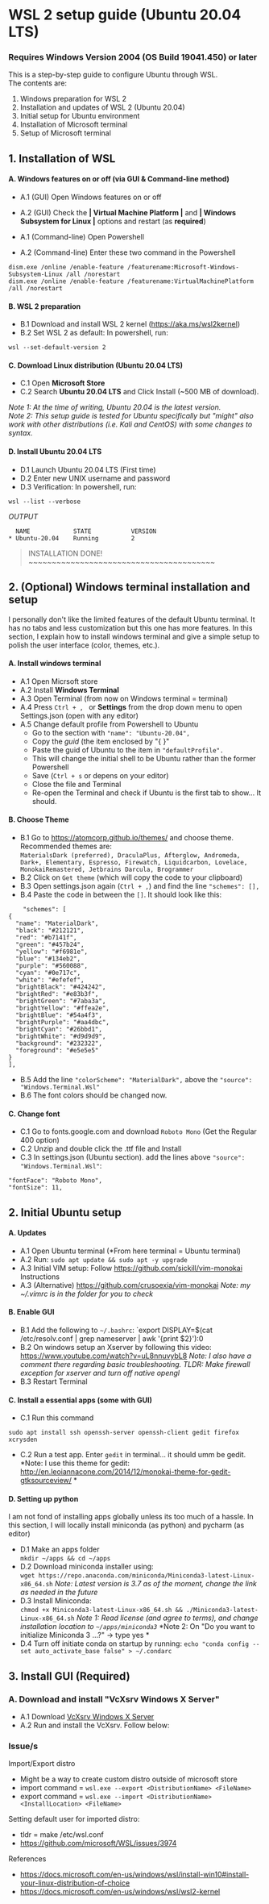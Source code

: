 # WSL 2 setup guide (Ubuntu 20.04 LTS) 
### **Requires Windows Version 2004 (OS Build 19041.450) or later**

This is a step-by-step guide to configure Ubuntu through WSL.  
The contents are:  
1. Windows preparation for WSL 2
2. Installation and updates of WSL 2 (Ubuntu 20.04)
3. Initial setup for Ubuntu environment
4. Installation of Microsoft terminal
5. Setup of Microsoft terminal



## 1. Installation of WSL

#### A. Windows features on or off (via GUI & Command-line method)  

+ A.1 (GUI) Open Windows features on or off   
+ A.2 (GUI) Check the **| Virtual Machine Platform |** and **| Windows Subsystem for Linux |** options and restart (as **required**)  

+ A.1 (Command-line) Open Powershell  
+ A.2 (Command-line) Enter these two command in the Powershell  
```
dism.exe /online /enable-feature /featurename:Microsoft-Windows-Subsystem-Linux /all /norestart
dism.exe /online /enable-feature /featurename:VirtualMachinePlatform /all /norestart
```

#### B. WSL 2 preparation
+ B.1 Download and install WSL 2 kernel (https://aka.ms/wsl2kernel)
+ B.2 Set WSL 2 as default: In powershell, run:    
```
wsl --set-default-version 2
```

#### C. Download Linux distribution (Ubuntu 20.04 LTS)
+ C.1 Open **Microsoft Store** 
+ C.2 Search **Ubuntu 20.04 LTS** and Click Install (~500 MB of download).  

*Note 1: At the time of writing, Ubuntu 20.04 is the latest version.*  
*Note 2: This setup guide is tested for Ubuntu specifically but "might" also work with other distributions (i.e. Kali and CentOS) with some changes to syntax.*  

#### D. Install Ubuntu 20.04 LTS
+ D.1 Launch Ubuntu 20.04 LTS (First time)  
+ D.2 Enter new UNIX username and password  
+ D.3 Verification: In powershell, run:
```
wsl --list --verbose
```

*OUTPUT*  
```
  NAME            STATE           VERSION
* Ubuntu-20.04    Running         2
```

> INSTALLATION DONE! ~~~~~~~~~~~~~~~~~~~~~~~~~~~~~~~~~~~~~~~~

## 2. (Optional) Windows terminal installation and setup
I personally don't like the limited features of the default Ubuntu terminal. It has no tabs and less customization but this one has more features. In this section, I explain how to install windows terminal and give a simple setup to polish the user interface (color, themes, etc.).

#### A. Install windows terminal
+ A.1 Open Micrsoft store
+ A.2 Install **Windows Terminal**
+ A.3 Open Terminal (from now on Windows terminal = terminal)
+ A.4 Press `Ctrl + , ` or **Settings** from the drop down menu to open Settings.json (open with any editor)
+ A.5 Change default profile from Powershell to Ubuntu
  - Go to the section with `"name": "Ubuntu-20.04",`
  - Copy the *guid* (the item enclosed by "{ }"
  - Paste the guid of Ubuntu to the item in `"defaultProfile".`
  - This will change the initial shell to be Ubuntu rather than the former Powershell
  - Save (`Ctrl + s` or depens on your editor)
  - Close the file and Terminal
  - Re-open the Terminal and check if Ubuntu is the first tab to show... It should.

#### B. Choose Theme
+ B.1 Go to https://atomcorp.github.io/themes/ and choose theme. Recommended themes are:  
    `MaterialsDark (preferred), DraculaPlus, Afterglow, Andromeda, Dark+, Elementary, Espresso, Firewatch, Liquidcarbon, Lovelace, MonokaiRemastered, Jetbrains Darcula, Brogrammer`
+ B.2 Click on `Get theme` (which will copy the code to your clipboard)
+ B.3 Open settings.json again (`Ctrl + ,`) and find the line `"schemes": [],`
+ B.4 Paste the code in between the `[]`. It should look like this:
```
    "schemes": [
{
  "name": "MaterialDark",
  "black": "#212121",
  "red": "#b7141f",
  "green": "#457b24",
  "yellow": "#f6981e",
  "blue": "#134eb2",
  "purple": "#560088",
  "cyan": "#0e717c",
  "white": "#efefef",
  "brightBlack": "#424242",
  "brightRed": "#e83b3f",
  "brightGreen": "#7aba3a",
  "brightYellow": "#ffea2e",
  "brightBlue": "#54a4f3",
  "brightPurple": "#aa4dbc",
  "brightCyan": "#26bbd1",
  "brightWhite": "#d9d9d9",
  "background": "#232322",
  "foreground": "#e5e5e5"
}
],
```
+ B.5 Add the line `"colorScheme": "MaterialDark",` above the `"source": "Windows.Terminal.Wsl"`
+ B.6 The font colors should be changed now. 

#### C. Change font
+ C.1 Go to fonts.google.com and download `Roboto Mono` (Get the Regular 400 option)
+ C.2 Unzip and double click the .ttf file and Install
+ C.3 In settings.json (Ubuntu section). add the lines above `"source": "Windows.Terminal.Wsl"`:
```
"fontFace": "Roboto Mono",
"fontSize": 11, 
```

## 2. Initial Ubuntu setup

#### A. Updates
+ A.1 Open Ubuntu terminal (*From here terminal = Ubuntu terminal)
+ A.2 Run:  `sudo apt update && sudo apt -y upgrade`
+ A.3 Initial VIM setup: Follow https://github.com/sickill/vim-monokai Instructions
+ A.3 (Alternative) https://github.com/crusoexia/vim-monokai
*Note: my ~/.vimrc is in the folder for you to check*

#### B. Enable GUI

+ B.1 Add the following to `~/.bashrc`: `export DISPLAY=$(cat /etc/resolv.conf | grep nameserver | awk '{print $2}'):0
+ B.2 On windows setup an Xserver by following this video: https://www.youtube.com/watch?v=uL8nnuvybL8
*Note: I also have a comment there regarding basic troubleshooting. TLDR: Make firewall exception for xserver and turn off native opengl*
+ B.3 Restart Terminal

#### C. Install a essential apps (some with GUI)

+ C.1 Run this command
```
sudo apt install ssh openssh-server openssh-client gedit firefox xcrysden
```
+ C.2 Run a test app. Enter `gedit` in terminal... it should umm  be gedit.
*Note: I use this theme for gedit: http://en.leoiannacone.com/2014/12/monokai-theme-for-gedit-gtksourceview/ *

#### D. Setting up python
I am not fond of installing apps globally unless its too much of a hassle. In this section, I will locally install miniconda (as python) and pycharm (as editor)

+ D.1 Make an apps folder  
`mkdir ~/apps && cd ~/apps`
+ D.2 Download miniconda installer using:  
`wget https://repo.anaconda.com/miniconda/Miniconda3-latest-Linux-x86_64.sh`
*Note: Latest version is 3.7 as of the moment, change the link as needed in the future*
+ D.3 Install Miniconda:  
`chmod +x Miniconda3-latest-Linux-x86_64.sh && ./Miniconda3-latest-Linux-x86_64.sh`
*Note 1: Read license (and agree to terms), and change installation location to `~/apps/miniconda3`*
*Note 2: On "Do you want to initialize Miniconda 3 ...?" -> type yes *
+ D.4 Turn off initiate conda on startup by running:
`echo "conda config --set auto_activate_base false" > ~/.condarc`

## 3. Install GUI (Required)

### A. Download and install "VcXsrv Windows X Server"
+ A.1 Download [VcXsrv Windows X Server](https://sourceforge.net/projects/vcxsrv/)
+ A.2 Run and install the VcXsrv. Follow below:



### Issue/s

Import/Export distro
+ Might be a way to create custom distro outside of microsoft store
+ import command = `wsl.exe --export <DistributionName> <FileName>`
+ export command = `wsl.exe --import <DistributionName> <InstallLocation> <FileName>`

Setting default user for imported distro:   
+ tldr = make /etc/wsl.conf 
+ https://github.com/microsoft/WSL/issues/3974



References
- https://docs.microsoft.com/en-us/windows/wsl/install-win10#install-your-linux-distribution-of-choice  
- https://docs.microsoft.com/en-us/windows/wsl/wsl2-kernel

